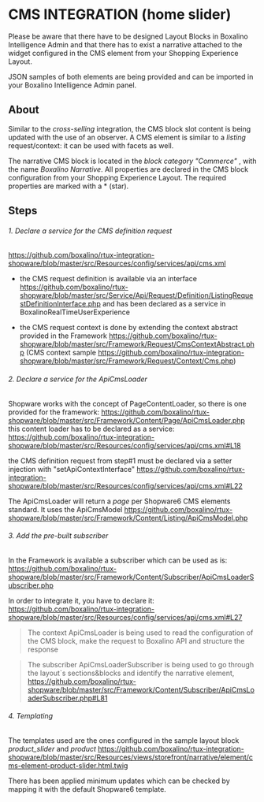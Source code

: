 # CMS INTEGRATION (home slider)

Please be aware that there have to be designed Layout Blocks in Boxalino Intelligence Admin
and that there has to exist a narrative attached to the widget configured in the CMS element from your Shopping Experience Layout.

JSON samples of both elements are being provided and can be imported in your Boxalino Intelligence Admin panel.

## About
Similar to the _cross-selling_ integration, the CMS block slot content is being updated with the use of an observer.
A CMS element is similar to a _listing_ request/context: it can be used with facets as well.

The narrative CMS block is located in the *block category "Commerce"* , with the name *Boxalino Narrative*.
All properties are declared in the CMS block configuration from your Shopping Experience Layout.
The required properties are marked with a * (star).

## Steps
 ###### 1. Declare a service for the CMS definition request 
https://github.com/boxalino/rtux-integration-shopware/blob/master/src/Resources/config/services/api/cms.xml 

* the CMS request definition is available via an interface 
https://github.com/boxalino/rtux-shopware/blob/master/src/Service/Api/Request/Definition/ListingRequestDefinitionInterface.php
and has been declared as a service in BoxalinoRealTimeUserExperience

* the CMS request context is done by extending the context abstract provided in the Framework 
https://github.com/boxalino/rtux-shopware/blob/master/src/Framework/Request/CmsContextAbstract.php
(CMS context sample https://github.com/boxalino/rtux-integration-shopware/blob/master/src/Framework/Request/Context/Cms.php)

###### 2. Declare a service for the ApiCmsLoader

Shopware works with the concept of PageContentLoader, so there is one provided for the framework: 
https://github.com/boxalino/rtux-shopware/blob/master/src/Framework/Content/Page/ApiCmsLoader.php
this content loader has to be declared as a service:
https://github.com/boxalino/rtux-integration-shopware/blob/master/src/Resources/config/services/api/cms.xml#L18

the CMS definition request from step#1 must be declared via a setter injection with "setApiContextInterface"
https://github.com/boxalino/rtux-integration-shopware/blob/master/src/Resources/config/services/api/cms.xml#L22

The ApiCmsLoader will return a _page_ per Shopware6 CMS elements standard.
It uses the ApiCmsModel https://github.com/boxalino/rtux-shopware/blob/master/src/Framework/Content/Listing/ApiCmsModel.php

###### 3. Add the pre-built subscriber

In the Framework is available a subscriber which can be used as is:
https://github.com/boxalino/rtux-shopware/blob/master/src/Framework/Content/Subscriber/ApiCmsLoaderSubscriber.php

In order to integrate it, you have to declare it:
https://github.com/boxalino/rtux-integration-shopware/blob/master/src/Resources/config/services/api/cms.xml#L27

> The context ApiCmsLoader is being used to read the configuration of the CMS block, make the request to Boxalino API and structure the response

> The subscriber ApiCmsLoaderSubscriber is being used to go through the layout`s sections&blocks and identify the narrative element, 
> https://github.com/boxalino/rtux-shopware/blob/master/src/Framework/Content/Subscriber/ApiCmsLoaderSubscriber.php#L81

###### 4. Templating

The templates used are the ones configured in the sample layout block _product_slider_ and _product_
https://github.com/boxalino/rtux-integration-shopware/blob/master/src/Resources/views/storefront/narrative/element/cms-element-product-slider.html.twig

There has been applied minimum updates which can be checked by mapping it with the default Shopware6 template.
